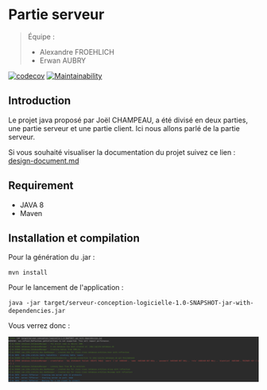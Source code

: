 # Partie serveur
> Équipe :
> - Alexandre FROEHLICH
> - Erwan AUBRY

[![codecov](https://codecov.io/gh/Projet-Java-ENSTA-Bretagne/Projet-Conception-Logicielle/branch/main/graph/badge.svg?token=GK8XA5DXZ8)](https://codecov.io/gh/Projet-Java-ENSTA-Bretagne/Projet-Conception-Logicielle)
[![Maintainability](https://api.codeclimate.com/v1/badges/33aa695828425424e57c/maintainability)](https://codeclimate.com/github/Projet-Java-ENSTA-Bretagne/Projet-Conception-Logicielle/maintainability)

## Introduction

Le projet java proposé par Joël CHAMPEAU, a été divisé en deux parties, une partie serveur et une partie client. Ici nous allons parlé de la partie serveur.

Si vous souhaité visualiser la documentation du projet suivez ce lien : [design-document.md](https://github.com/Projet-Java-ENSTA-Bretagne/Projet-Conception-Logicielle/blob/main/docs/design-document.md)

## Requirement

- JAVA 8
- Maven

## Installation et compilation

Pour la génération du .jar :
```shell
mvn install
```

Pour le lancement de l'application :
```shell
java -jar target/serveur-conception-logicielle-1.0-SNAPSHOT-jar-with-dependencies.jar
```

Vous verrez donc : 

![run](img/run.png)

